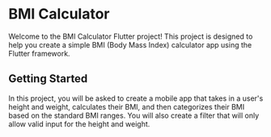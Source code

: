 # BMI Calculator

Welcome to the BMI Calculator Flutter project! This project is designed to help you create a simple BMI (Body Mass Index) calculator app using the Flutter framework.

## Getting Started

In this project, you will be asked to create a mobile app that takes in a user's height and weight, calculates their BMI, and then categorizes their BMI based on the standard BMI ranges. You will also create a filter that will only allow valid input for the height and weight.


